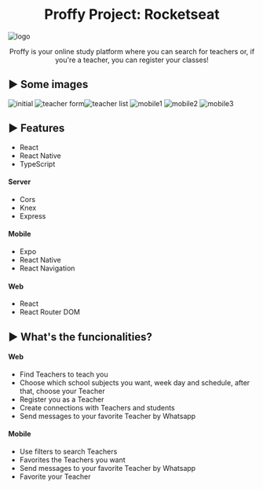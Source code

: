 <h1 align="center">  Proffy Project: Rocketseat </h1>
  
![logo](https://github.com/sinval-albuquerque/proffyProject/blob/master/Design%20sem%20nome.png)

<p align="center"> Proffy is your online study platform where you can search for teachers or, if you're a teacher, you can register your classes! </p>

## :arrow_forward: Some images

![initial](https://github.com/sinval-albuquerque/proffyProject/blob/master/Capturar.PNG)
![teacher form](https://github.com/sinval-albuquerque/proffyProject/blob/master/Capturar3.PNG)![teacher list](https://github.com/sinval-albuquerque/proffyProject/blob/master/teacherlist.PNG)
![mobile1](https://github.com/sinval-albuquerque/proffyProject/blob/master/mobile1.jpeg)
![mobile2](https://github.com/sinval-albuquerque/proffyProject/blob/master/mobile2.jpeg)
![mobile3](https://github.com/sinval-albuquerque/proffyProject/blob/master/mobile3.jpeg)

## :arrow_forward: Features

* React
* React Native
* TypeScript

#### Server
* Cors
* Knex
* Express

#### Mobile
* Expo
* React Native
* React Navigation

#### Web
* React
* React Router DOM

## :arrow_forward: What's the funcionalities?

#### Web
* Find Teachers to teach you
* Choose which school subjects you want, week day and schedule, after that, choose your Teacher
* Register you as a Teacher
* Create connections with Teachers and students
* Send messages to your favorite Teacher by Whatsapp

#### Mobile
* Use filters to search Teachers
* Favorites the Teachers you want
* Send messages to your favorite Teacher by Whatsapp
* Favorite your Teacher



